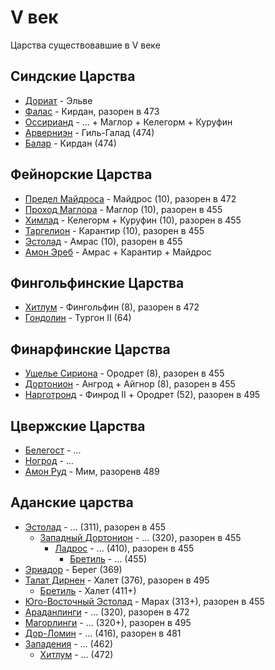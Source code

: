 # V век

Царства существовавшие в V веке

## Синдские Царства

*   [Дориат](../Дориат.md) - Эльве
*   [Фалас](../Фалас.md) - Кирдан, разорен в 473
*   [Оссирианд](../Оссирианд.md) - ... + Маглор + Келегорм + Куруфин
*   [Арверниэн](../Арверниэн.md) - Гиль-Галад (474)
*   [Балар](../Балар.md) - Кирдан (474)

## Фейнорские Царства

*   [Предел Майдроса](../Предел%20Майдроса.md) - Майдрос (10), разорен в 472
*   [Проход Маглора](../Земля%20Маглора.md) - Маглор (10), разорен в 455
*   [Химлад](../Химлад.md) - Келегорм + Куруфин (10), разорен в 455
*   [Таргелион](../Таргелион.md) - Карантир (10), разорен в 455
*   [Эстолад](../Эстолад.md) - Амрас (10), разорен в 455
*   [Амон Эреб](../Амон%20Эреб.md) - Амрас + Карантир + Майдрос

## Фингольфинские Царства

*   [Хитлум](../Хитлум.md) - Фингольфин (8), разорен в 472
*   [Гондолин](Гондолин.md) - Тургон II (64)

## Финарфинские Царства

*   [Ущелье Сириона](../Ущелье%20Сириона.md) - Ородрет (8), разорен в 455
*   [Дортонион](../Дортонион.md) - Ангрод + Айгнор (8), разорен в 455
*   [Нарготронд](Нарготронд.md) - Финрод II + Ородрет (52), разорен в 495

## Цвержские Царства

*   [Белегост](../Белегост.md) - ...
*   [Ногрод](../Ногрод.md) - ...
*   [Амон Руд](../Амон%20Руд.md) - Мим, разоренв 489

## Аданские царства

*   [Эстолад](../Эстолад.md) - ... (311), разорен в 455
    *   [Западный Дортонион](../Дортонион.md) - ... (320), разорен в 455
        *   [Ладрос](../Ладрос.md) - ... (410), разорен в 455
            *   [Бретиль](../Бретиль.md) - ... (455)
*   [Эриадор]() - Берег (369)
*   [Талат Дирнен](../Талат%20Дирнен.md) - Халет (376), разорен в 495
    *   [Бретиль](../Бретиль.md) - Халет (411+)
*   [Юго-Восточный Эстолад](../Эстолад.md) - Марах (313+), разорен в 455
*   [Араданлинги](../Хитлум.md) - ... (320), разорен в 472
*   [Магорлинги](../Эред%20Ветрин.md) - ... (320+), разорен в 495
*   [Дор-Ломин](../Дор-Ломин.md) - ... (416), разорен в 481
*   [Западения]() - ... (462)
    *   [Хитлум](../Хитлум.md) - ... (472)
